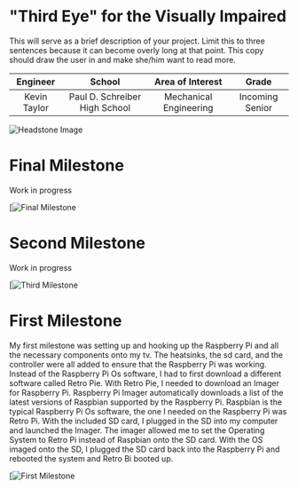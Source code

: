 ﻿# "Third Eye" for the Visually Impaired
This will serve as a brief description of your project. Limit this to three sentences because it can become overly long at that point. This copy should draw the user in and make she/him want to read more.

| **Engineer** | **School** | **Area of Interest** | **Grade** |
|:--:|:--:|:--:|:--:|
|Kevin Taylor|Paul D. Schreiber High School|Mechanical Engineering|Incoming Senior|

![Headstone Image](https://www.google.com/url?sa=i&url=https%3A%2F%2Fdepositphotos.com%2Fvector-images%2Fno-image-available.html&psig=AOvVaw3JmqNYYWLQm3FT7_9CzTbK&ust=1625923306315000&source=images&cd=vfe&ved=0CAoQjRxqFwoTCIjJ4bqK1vECFQAAAAAdAAAAABAD)
  
# Final Milestone
Work in progress 

[![Final Milestone](https://www.google.com/url?sa=i&url=http%3A%2F%2Fwww.jbhwheelchair.com%2Fproducts%2Fmobility-scooter%2Ffdb-05%2F&psig=AOvVaw2aQaXhHUPBds-F24d7f2Fr&ust=1625923350677000&source=images&cd=vfe&ved=0CAoQjRxqFwoTCPjKq9GK1vECFQAAAAAdAAAAABAK)

# Second Milestone
Work in progress

[![Third Milestone](https://www.google.com/url?sa=i&url=http%3A%2F%2Fwww.jbhwheelchair.com%2Fproducts%2Fmobility-scooter%2Ffdb-05%2F&psig=AOvVaw2aQaXhHUPBds-F24d7f2Fr&ust=1625923350677000&source=images&cd=vfe&ved=0CAoQjRxqFwoTCPjKq9GK1vECFQAAAAAdAAAAABAK)
# First Milestone
  

My first milestone was setting up and hooking up the Raspberry Pi and all the necessary components onto my tv. The heatsinks, the sd card, and the controller were all added to ensure that the Raspberry Pi was working. Instead of the Raspberry Pi Os software, I had to first download a different software called Retro Pie. With Retro Pie, I needed to download an Imager for Raspberry Pi. Raspberry Pi Imager automatically downloads a list of the latest versions of Raspbian supported by the Raspberry Pi. Raspbian is the typical Raspberry Pi Os software, the one I needed on the Raspberry Pi was Retro Pi. With the included SD card, I plugged in the SD into my computer and launched the Imager. The imager allowed me to set the Operating System to Retro Pi instead of Raspbian onto the SD card. With the OS imaged onto the SD, I plugged the SD card back into the Raspberry Pi and rebooted the system and Retro Bi booted up.

[![First Milestone](https://www.google.com/url?sa=i&url=http%3A%2F%2Fwww.jbhwheelchair.com%2Fproducts%2Fmobility-scooter%2Ffdb-05%2F&psig=AOvVaw2aQaXhHUPBds-F24d7f2Fr&ust=1625923350677000&source=images&cd=vfe&ved=0CAoQjRxqFwoTCPjKq9GK1vECFQAAAAAdAAAAABAK)
